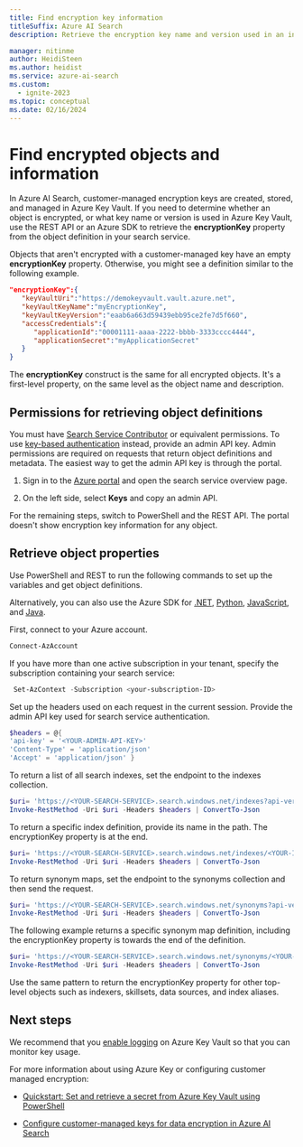 ```yaml
---
title: Find encryption key information
titleSuffix: Azure AI Search
description: Retrieve the encryption key name and version used in an index or synonym map so that you can manage the key in Azure Key Vault.

manager: nitinme
author: HeidiSteen
ms.author: heidist
ms.service: azure-ai-search
ms.custom:
  - ignite-2023
ms.topic: conceptual
ms.date: 02/16/2024
---
```


# Find encrypted objects and information

In Azure AI Search, customer-managed encryption keys are created, stored, and managed in Azure Key Vault. If you need to determine whether an object is encrypted, or what key name or version is used in Azure Key Vault, use the REST API or an Azure SDK to retrieve the **encryptionKey** property from the object definition in your search service.

Objects that aren't encrypted with a customer-managed key have an empty **encryptionKey** property. Otherwise, you might see a definition similar to the following example.

```json
"encryptionKey":{
   "keyVaultUri":"https://demokeyvault.vault.azure.net",
   "keyVaultKeyName":"myEncryptionKey",
   "keyVaultKeyVersion":"eaab6a663d59439ebb95ce2fe7d5f660",
   "accessCredentials":{
      "applicationId":"00001111-aaaa-2222-bbbb-3333cccc4444",
      "applicationSecret":"myApplicationSecret"
   }
}
```

The **encryptionKey** construct is the same for all encrypted objects. It's a first-level property, on the same level as the object name and description.

## Permissions for retrieving object definitions

You must have [Search Service Contributor](search-security-rbac.md#built-in-roles-used-in-search) or equivalent permissions. To use [key-based authentication](search-security-api-keys.md) instead, provide an admin API key. Admin permissions are required on requests that return object definitions and metadata. The easiest way to get the admin API key is through the portal.

1. Sign in to the [Azure portal](https://portal.azure.com/) and open the search service overview page.

1. On the left side, select **Keys** and copy an admin API. 

For the remaining steps, switch to PowerShell and the REST API. The portal doesn't show encryption key information for any object.

## Retrieve object properties

Use PowerShell and REST to run the following commands to set up the variables and get object definitions. 

Alternatively, you can also use the Azure SDK for [.NET](/dotnet/api/azure.search.documents.indexes.searchindexclient.getindexes), [Python](/python/api/azure-search-documents/azure.search.documents.indexes.searchindexclient), [JavaScript](/javascript/api/@azure/search-documents/searchindexclient), and [Java](/java/api/com.azure.search.documents.indexes.searchindexclient.getindex).

First, connect to your Azure account.

```powershell
Connect-AzAccount
```

If you have more than one active subscription in your tenant, specify the subscription containing your search service:

```powershell
 Set-AzContext -Subscription <your-subscription-ID>
```

Set up the headers used on each request in the current session. Provide the admin API key used for search service authentication.

```powershell
$headers = @{
'api-key' = '<YOUR-ADMIN-API-KEY>'
'Content-Type' = 'application/json'
'Accept' = 'application/json' }
```

To return a list of all search indexes, set the endpoint to the indexes collection.

```powershell
$uri= 'https://<YOUR-SEARCH-SERVICE>.search.windows.net/indexes?api-version=2024-07-01&$select=name'
Invoke-RestMethod -Uri $uri -Headers $headers | ConvertTo-Json
```

To return a specific index definition, provide its name in the path. The encryptionKey property is at the end.

```powershell
$uri= 'https://<YOUR-SEARCH-SERVICE>.search.windows.net/indexes/<YOUR-INDEX-NAME>?api-version=2024-07-01'
Invoke-RestMethod -Uri $uri -Headers $headers | ConvertTo-Json
```

To return synonym maps, set the endpoint to the synonyms collection and then send the request.

```powershell
$uri= 'https://<YOUR-SEARCH-SERVICE>.search.windows.net/synonyms?api-version=2024-07-01&$select=name'
Invoke-RestMethod -Uri $uri -Headers $headers | ConvertTo-Json
```

The following example returns a specific synonym map definition, including the encryptionKey property is towards the end of the definition.

```powershell
$uri= 'https://<YOUR-SEARCH-SERVICE>.search.windows.net/synonyms/<YOUR-SYNONYM-MAP-NAME>?api-version=2024-07-01'
Invoke-RestMethod -Uri $uri -Headers $headers | ConvertTo-Json
```

Use the same pattern to return the encryptionKey property for other top-level objects such as indexers, skillsets, data sources, and index aliases.

## Next steps

We recommend that you [enable logging](/azure/key-vault/general/logging) on Azure Key Vault so that you can monitor key usage.

For more information about using Azure Key or configuring customer managed encryption:

+ [Quickstart: Set and retrieve a secret from Azure Key Vault using PowerShell](/azure/key-vault/secrets/quick-create-powershell)

+ [Configure customer-managed keys for data encryption in Azure AI Search](search-security-manage-encryption-keys.md)
